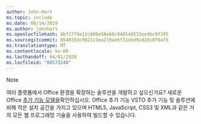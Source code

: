 ```yaml
---
author: John-Hart
ms.topic: include
ms.date: 08/14/2019
ms.author: johnhart
ms.openlocfilehash: 8bf2f79a12c606e58e60c94854d533eedbc9f395
ms.sourcegitcommit: 054815dc9821c3ea219ae6f31ebd9cd2dc8f6af5
ms.translationtype: MT
ms.contentlocale: ko-KR
ms.lasthandoff: 04/02/2020
ms.locfileid: "80573248"
---
```

> [!NOTE]
> 여러 플랫폼에서 Office 환경을 확장하는 솔루션을 개발하고 싶으신가요? 새로운 Office [추가 기능 모델을](/office/dev/add-ins/)확인하십시오. Office 추가 기능 VSTO 추가 기능 및 솔루션에 비해 작은 설치 공간을 가지고 있으며 HTML5, JavaScript, CSS3 및 XML과 같은 거의 모든 웹 프로그래밍 기술을 사용하여 빌드할 수 있습니다.